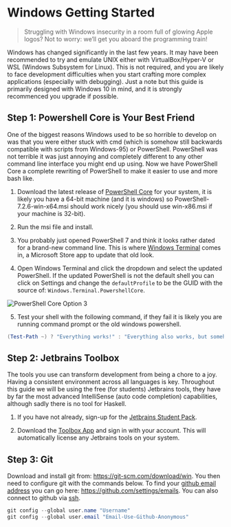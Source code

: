 # Windows Getting Started
> Struggling with Windows insecurity in a room full of glowing Apple logos? Not to worry: we’ll get you aboard the 
programming train!

Windows has changed significantly in the last few years. It may have been recommended to try and emulate UNIX either
with VirtualBox/Hyper-V or WSL (Windows Subsystem for Linux). This is not required, and you are likely to face development difficulties when you start
crafting more complex applications (especially with debugging).
Just a note but this guide is primarily designed with Windows 10 in mind, and it is strongly recommenced you upgrade if
possible.

## Step 1: Powershell Core is Your Best Friend
One of the biggest reasons Windows used to be so horrible to develop on was that you were either stuck with cmd (which
is somehow still backwards compatible with scripts from Windows-95) or PowerShell. PowerShell was not terrible it was
just annoying and completely different to any other command line interface you might end up using. Now we have 
PowerShell Core a complete rewriting of PowerShell to make it easier to use and more bash like.
1. Download the latest release of 
[PowerShell Core](https://github.com/PowerShell/PowerShell) for your system, it is likely you have a 64-bit machine 
(and it is windows) so PowerShell-7.2.6-win-x64.msi should work nicely (you should use win-x86.msi if your
machine is 32-bit).

2. Run the msi file and install.

3. You probably just opened PowerShell 7 and think it looks rather dated for a brand-new command line. This is where
[Windows Terminal](https://www.microsoft.com/store/productId/9N0DX20HK701) comes in, a Microsoft Store app to update
that old look.

4. Open Windows Terminal and click the dropdown and select the updated PowerShell. If the updated PowerShell is not
the default shell you can click on Settings and change the `defaultProfile` to be the GUID with the source of:
`Windows.Terminal.PowershellCore`.

![PowerShell Core Option 3](../images/windows-getting-started-powershell-core.png)

5. Test your shell with the following command, if they fail it is likely you are running command prompt or the old
windows powershell.

```powershell
(Test-Path ~) ? "Everything works!" : "Everything also works, but somehow you don't have a user directory!"
```


## Step 2: Jetbrains Toolbox
The tools you use can transform development from being a chore to a joy. Having a consistent environment across all
languages is key. Throughout this guide we will be using the free (for students) Jetbrains tools, they have by
far the most advanced IntelliSense (auto code completion) capabilities, although sadly there is no tool for Haskell.

1. If you have not already, sign-up for the [Jetbrains Student Pack](https://www.jetbrains.com/student/).

2. Download the [Toolbox App](https://www.jetbrains.com/toolbox-app/) and sign in with your account. This will
automatically license any Jetbrains tools on your system.

## Step 3: Git
Download and install git from: https://git-scm.com/download/win. You then need to configure git with the commands below.
To find your 
[github email address](https://docs.github.com/en/free-pro-team@latest/github/setting-up-and-managing-your-github-user-account/setting-your-commit-email-address) 
you can go here: https://github.com/settings/emails. You can also connect to github via 
[ssh](https://docs.github.com/en/free-pro-team@latest/github/authenticating-to-github/connecting-to-github-with-ssh).

```powershell
git config --global user.name "Username"
git config --global user.email "Email-Use-Github-Anonymous"
```

